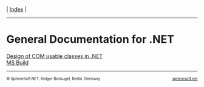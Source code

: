 | [Index](index.md) |

<hr style="height: 1px" />

# General Documentation for .NET

[Design of COM usable classes in .NET](General.NET/COM.Classes.md)  
[MS Build](General.NET/MSBuild.md)



<!-- FOOTER -->
<hr style="height: 1px" />
<span style="font-size: 0.7em">© SphereSoft.NET, Holger Boskugel, Berlin, Germany</span>
<a href="http://spheresoft.net" style="font-size: 0.7em; float: right">spheresoft.net</a>
